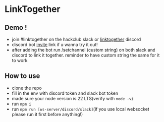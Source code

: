 # LinkTogether

## Demo !
- join #linktogether on the hackclub slack or [linktogether](https://discord.gg/WaNveFJCaf) discord
- discord bot [invite](https://discord.com/oauth2/authorize?client_id=1392502537269284954&permissions=2684463104&integration_type=0&scope=bot) link if u wanna try it out!
- after adding the bot run /setchannel (custom string) on both slack and discord to link it together. reminder to have custom string the same for it to work

## How to use
- clone the repo
- fill in the env with discord token and slack bot token
- made sure your node version is 22 LTS(verify with ```node -v```)
- run ```npm i```
- run ```npm run [ws-server/discord/slack]```(if you use local websocket please run it first before anything!)
